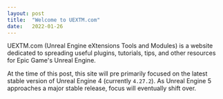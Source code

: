 ```yaml
---
layout: post
title:  "Welcome to UEXTM.com"
date:   2022-01-26
---
```


UEXTM.com (Unreal Engine eXtensions Tools and Modules) is a website dedicated to spreading useful plugins, tutorials, tips, and other resources for Epic Game's Unreal Engine.

At the time of this post, this site will pre primarily focused on the latest stable version of Unreal Engine 4 (currently `4.27.2`). As Unreal Engine 5 approaches a major stable release, focus will eventually shift over.